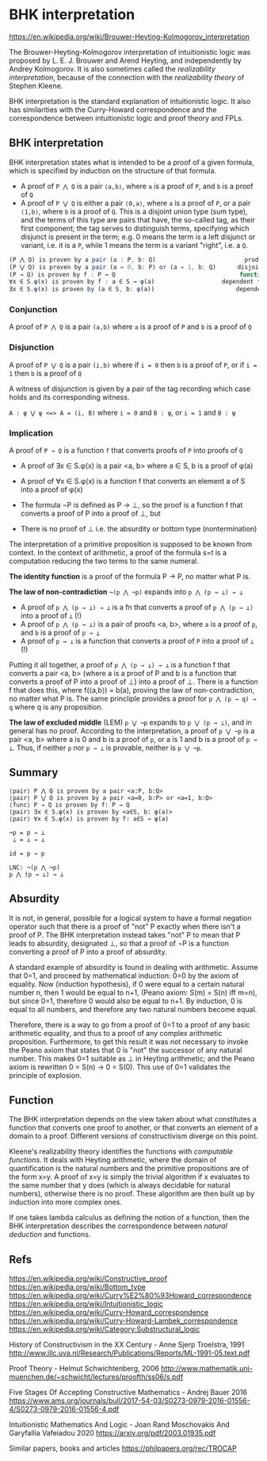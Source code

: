 # BHK interpretation

https://en.wikipedia.org/wiki/Brouwer-Heyting-Kolmogorov_interpretation

The Brouwer-Heyting-Kolmogorov interpretation of intuitionistic logic was proposed by L. E. J. Brouwer and Arend Heyting, and independently by Andrey Kolmogorov. It is also sometimes called the *realizability interpretation*, because of the connection with the *realizability theory* of Stephen Kleene.

BHK interpretation is the standard explanation of intuitionistic logic. It also has similarities with the Curry-Howard correspondence and the correspondence between intuitionistic logic and proof theory and FPLs.

## BHK interpretation

BHK interpretation states what is intended to be a proof of a given formula, which is specified by induction on the structure of that formula.

* A proof of `P ⋀ Q` is a pair `⟨a,b⟩`, 
  where `a` is a proof of `P`, and `b` is a proof of `Q`
* A proof of `P ⋁ Q` is either 
  a pair `⟨0,a⟩`, where `a` is a proof of `P`, or
  a pair `⟨1,b⟩`, where `b` is a proof of `Q`.
  This is a disjoint union type (sum type), and the terms of this type are pairs that have, the so-called tag, as their first component; the tag serves to distinguish terms, specifying which disjunct is present in the term; e.g. 0 means the term is a left disjunct or variant, i.e. it is a `P`, while 1 means the term is a variant "right", i.e. a `Q`.


```js
(P ⋀ Q) is proven by a pair (a : P, b: Q)                         product type
(P ⋁ Q) is proven by a pair (a = 0, b: P) or (a = 1, b: Q)      disjoint union
(P → Q) is proven by f : P → Q                                   function type
∀x ∈ S.φ(x) is proven by f : a ∈ S → φ(a)                   dependent function
∃x ∈ S.φ(x) is proven by (a ∈ S, b: φ(a))                       dependent pair
```




### Conjunction

A proof of `P ⋀ Q` 
is a pair `(a,b)` where
`a` is a proof of `P` and
`b` is a proof of `Q`

### Disjunction

A proof of `P ⋁ Q` 
is a pair `(i,b)` where
if `i = 0` then `b` is a proof of `P`, or
if `i = 1` then `b` is a proof of `Q`

A witness of disjunction is given by a pair 
of the tag recording which case holds 
and its corresponding witness.

`A : φ ⋁ ψ <=> A = (i, B)` where 
`i = 0` and `B : φ`, or
`i = 1` and `B : ψ`


### Implication

A proof of `P → Q` 
is a function `f` that converts
proofs of `P` into proofs of `Q`


* A proof of ∃x ∈ S.φ(x) is a pair <a, b> where a ∈ S, b is a proof of φ(a)

* A proof of ∀x ∈ S.φ(x) is a function f that converts an element a of S into a proof of φ(x)

* The formula ¬P is defined as P → ⊥, so the proof is a function f that converts a proof of P into a proof of ⊥, but

* There is no proof of ⊥ i.e. the absurdity or bottom type (nontermination)


The interpretation of a primitive proposition is supposed to be known from context. In the context of arithmetic, a proof of the formula s=t is a computation reducing the two terms to the same numeral.

**The identity function** is a proof of the formula P → P, no matter what P is.

**The law of non-contradiction** `¬(p ⋀ ¬p)` expands into `p ⋀ (p → ⊥) → ⊥`
* A proof of `p ⋀ (p → ⊥) → ⊥` is a fn that converts a proof of `p ⋀ (p → ⊥)` into a proof of `⊥` (!)
* A proof of `p ⋀ (p → ⊥)` is a pair of proofs <a, b>, where `a` is a proof of `p`, and `b` is a proof of `p → ⊥`
* A proof of `p → ⊥` is a function that converts a proof of `P` into a proof of `⊥` (!)

Putting it all together, a proof of `p ⋀ (p → ⊥) → ⊥` is a function f that converts a pair <a, b> (where a is a proof of P and b is a function that converts a proof of P into a proof of ⊥) into a proof of ⊥. There is a function f that does this, where f(⟨a,b⟩) = b(a), proving the law of non-contradiction, no matter what P is. The same princliple provides a proof for `p ⋀ (p → q) → q` where q is any proposition.

**The law of excluded middle** (LEM) `p ⋁ ¬p` expands to `p ⋁ (p → ⊥)`, and in general has no proof. According to the interpretation, a proof of `p ⋁ ¬p` is a pair <a, b> where a is 0 and b is a proof of `p`, or a is 1 and b is a proof of `p → ⊥`. Thus, if neither `p` nor `p → ⊥` is provable, neither is `p ⋁ ¬p`.


## Summary

```
⟨pair⟩ P ⋀ Q is proven by a pair <a:P, b:Q>
⟨pair⟩ P ⋁ Q is proven by a pair <a=0, b:P> or <a=1, b:Q>
⟨func⟩ P → Q is proven by f: P → Q
⟨pair⟩ ∃x ∈ S.φ(x) is proven by <a∈S, b: φ(a)>
⟨pair⟩ ∀x ∈ S.φ(x) is proven by f: a∈S → φ(a)

¬p = p → ⊥
 ⊥ = ⊥ → ⊥

id = p → p

LNC: ¬(p ⋀ ¬p)
p ⋀ (p → ⊥) → ⊥
```


## Absurdity

It is not, in general, possible for a logical system to have a formal negation operator such that there is a proof of "not" P exactly when there isn't a proof of P. The BHK interpretation instead takes "not" P to mean that P leads to absurdity, designated ⊥, so that a proof of ¬P is a function converting a proof of P into a proof of absurdity.

A standard example of absurdity is found in dealing with arithmetic. Assume that 0=1, and proceed by mathematical induction: 0=0 by the axiom of equality. Now (induction hypothesis), if 0 were equal to a certain natural number n, then 1 would be equal to n+1, (Peano axiom: S(m) = S(n) iff m=n), but since 0=1, therefore 0 would also be equal to n+1. By induction, 0 is equal to all numbers, and therefore any two natural numbers become equal.

Therefore, there is a way to go from a proof of 0=1 to a proof of any basic arithmetic equality, and thus to a proof of any complex arithmetic proposition. Furthermore, to get this result it was not necessary to invoke the Peano axiom that states that 0 is "not" the successor of any natural number. This makes 0=1 suitable as ⊥ in Heyting arithmetic; and the Peano axiom is rewritten 
0 = S(n) → 0 = S(0). This use of 0=1 validates the principle of explosion.

## Function

The BHK interpretation depends on the view taken about what constitutes a function that converts one proof to another, or that converts an element of a domain to a proof. Different versions of constructivism diverge on this point.

Kleene's realizability theory identifies the functions with *computable functions*. It deals with Heyting arithmetic, where the domain of quantification is the natural numbers and the primitive propositions are of the form x=y. A proof of x=y is simply the trivial algorithm if x evaluates to the same number that y does (which is always decidable for natural numbers), otherwise there is no proof. These algorithm are then built up by induction into more complex ones.

If one takes lambda calculus as defining the notion of a function, then the BHK interpretation describes the correspondence between *natural deduction* and functions.


## Refs

https://en.wikipedia.org/wiki/Constructive_proof
https://en.wikipedia.org/wiki/Bottom_type
https://en.wikipedia.org/wiki/Curry%E2%80%93Howard_correspondence
https://en.wikipedia.org/wiki/Intuitionistic_logic
https://en.wikipedia.org/wiki/Curry-Howard_correspondence
https://en.wikipedia.org/wiki/Curry-Howard-Lambek_correspondence
https://en.wikipedia.org/wiki/Category:Substructural_logic

History of Constructivism in the XX Century - Anne Sjerp Troelstra, 1991
http://www.illc.uva.nl/Research/Publications/Reports/ML-1991-05.text.pdf

Proof Theory - Helmut Schwichtenberg, 2006
http://www.mathematik.uni-muenchen.de/~schwicht/lectures/proofth/ss06/s.pdf

Five Stages Of Accepting Constructive Mathematics - Andrej Bauer 2016
https://www.ams.org/journals/bull/2017-54-03/S0273-0979-2016-01556-4/S0273-0979-2016-01556-4.pdf

Intuitionistic Mathematics And Logic - Joan Rand Moschovakis And Garyfallia Vafeiadou 2020
https://arxiv.org/pdf/2003.01935.pdf

Similar papers, books and articles
https://philpapers.org/rec/TROCAP

